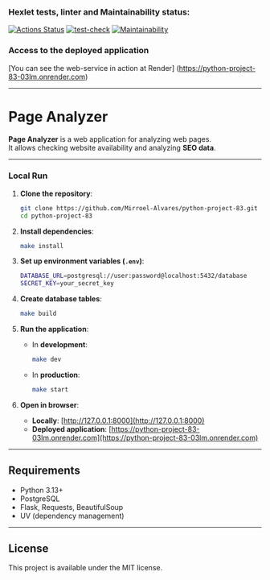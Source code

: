### Hexlet tests, linter and Maintainability status:
[![Actions Status](https://github.com/Mirroel-Alvares/python-project-83/actions/workflows/hexlet-check.yml/badge.svg)](https://github.com/Mirroel-Alvares/python-project-83/actions)
[![test-check](https://github.com/Mirroel-Alvares/python-project-83/actions/workflows/test-check.yml/badge.svg)](https://github.com/Mirroel-Alvares/python-project-83/actions/workflows/test-check.yml)
[![Maintainability](https://api.codeclimate.com/v1/badges/9218f6e5cbffb32c8abf/maintainability)](https://codeclimate.com/github/Mirroel-Alvares/python-project-83/maintainability)

### Access to the deployed application
[You can see the web-service in action at Render] (https://python-project-83-03lm.onrender.com)

---

# Page Analyzer

**Page Analyzer** is a web application for analyzing web pages.  
It allows checking website availability and analyzing **SEO data**.

---

###  Local Run
1. **Clone the repository**:
   ```sh
   git clone https://github.com/Mirroel-Alvares/python-project-83.git
   cd python-project-83
   ```
2. **Install dependencies**:
   ```sh
   make install
   ```
3. **Set up environment variables (`.env`)**:
   ```sh
   DATABASE_URL=postgresql://user:password@localhost:5432/database
   SECRET_KEY=your_secret_key
   ```
4. **Create database tables**:
   ```sh
   make build
   ```
5. **Run the application**:
   - In **development**:  
     ```sh
     make dev
     ```
   - In **production**:  
     ```sh
     make start
     ```

6. **Open in browser**:
   - **Locally**: [http://127.0.0.1:8000](http://127.0.0.1:8000)
   - **Deployed application**: [https://python-project-83-03lm.onrender.com](https://python-project-83-03lm.onrender.com)

---

## Requirements
- Python 3.13+
- PostgreSQL
- Flask, Requests, BeautifulSoup
- UV (dependency management)

---

## License
This project is available under the MIT license.

